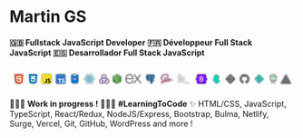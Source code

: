 # Martin GS

#### 🇬🇧 Fullstack JavaScript Developer 🇫🇷 Développeur Full Stack JavaScript 🇪🇸 Desarrollador Full Stack JavaScript

![skills](https://github.com/Martin-GS/Martin-GS/blob/main/images/skills.png)

👷🏻‍♂️ __Work in progress !__ 👨🏻‍🎓 __#LearningToCode__ ✨ HTML/CSS, JavaScript, TypeScript, React/Redux, NodeJS/Express, Bootstrap, Bulma, Netlify, Surge, Vercel, Git, GitHub, WordPress and more !
